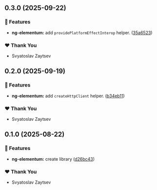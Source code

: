 ## 0.3.0 (2025-09-22)

### 🚀 Features

- **ng-elementum:** add `providePlatformEffectInterop` helper. ([35a6523](https://github.com/MillerSvt/ng-elementum/commit/35a6523))

### ❤️ Thank You

- Svyatoslav Zaytsev

## 0.2.0 (2025-09-19)

### 🚀 Features

- **ng-elementum:** add `createHttpClient` helper. ([b34eb11](https://github.com/MillerSvt/ng-elementum/commit/b34eb11))

### ❤️ Thank You

- Svyatoslav Zaytsev

## 0.1.0 (2025-08-22)

### 🚀 Features

- **ng-elementum:** create library ([d26bc43](https://github.com/MillerSvt/ng-elementum/commit/d26bc43))

### ❤️ Thank You

- Svyatoslav Zaytsev
